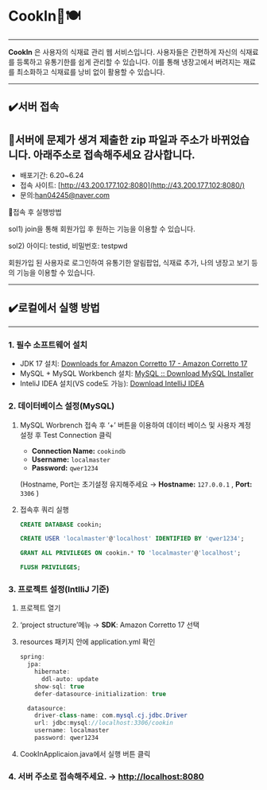 # CookIn🍳🍽️

---
**CookIn** 은 사용자의 식재료 관리 웹 서비스입니다.
사용자들은 간편하게 자신의 식재료를 등록하고 유통기한를 쉽게 관리할 수 있습니다.
이를 통해 냉장고에서 버려지는 재료를 최소화하고 식재료를 낭비 없이 활용할 수 있습니다.

---

## ✔️서버 접속

## 📢서버에 문제가 생겨 제출한 zip 파일과 주소가 바뀌었습니다. 아래주소로 접속해주세요 감사합니다.

- 배포기간: 6.20~6.24
- 접속 사이트: [http://43.200.177.102:8080](http://43.200.177.102:8080/)
- 문의:han04245@naver.com
  
📌접속 후 실행방법

sol1) join을 통해 회원가입 후 원하는 기능을 이용할 수 있습니다. 

sol2) 아이디: testid, 비밀번호: testpwd

회원가입 된 사용자로 로그인하여 유통기한 알림팝업, 식재료 추가, 나의 냉장고 보기 등의 기능을 이용할 수 있습니다.

---

## ✔️로컬에서 실행 방법

---

### 1. 필수 소프트웨어 설치

- JDK 17 설치: [Downloads for Amazon Corretto 17 - Amazon Corretto 17](https://docs.aws.amazon.com/corretto/latest/corretto-17-ug/downloads-list.html)
- MySQL + MySQL Workbench 설치: [MySQL :: Download MySQL Installer](https://dev.mysql.com/downloads/installer/)
- InteliJ IDEA 설치(VS code도 가능): [Download IntelliJ IDEA](https://www.jetbrains.com/idea/download/?section=windows)

### 2. 데이터베이스 설정(MySQL)

1. MySQL Worbrench 접속 후 ‘+’  버튼을 이용하여 데이터 베이스 및 사용자 계정 설정 후 Test Connection 클릭
    - **Connection Name:** `cookindb`
    - **Username:** `localmaster`
    - **Password:** `qwer1234`
    
    (Hostname, Port는 초기설정 유지해주세요 → **Hostname:** `127.0.0.1` , **Port:** `3306` )
    
2. 접속후 쿼리 실행
    
    ```sql
    CREATE DATABASE cookin;
    
    CREATE USER 'localmaster'@'localhost' IDENTIFIED BY 'qwer1234';
    
    GRANT ALL PRIVILEGES ON cookin.* TO 'localmaster'@'localhost';
    
    FLUSH PRIVILEGES;
    ```
    

### 3. 프로젝트 설정(IntlliJ 기준)

1. 프로젝트 열기
2.  ‘project structure’메뉴 → **SDK**: Amazon Corretto 17 선택
3. resources 패키지 안에 application.yml  확인
    
    ```java
    spring:
      jpa:
        hibernate:
          ddl-auto: update
        show-sql: true
        defer-datasource-initialization: true
    
      datasource:
        driver-class-name: com.mysql.cj.jdbc.Driver
        url: jdbc:mysql://localhost:3306/cookin
        username: localmaster
        password: qwer1234
    ```
   
4. CookInApplicaion.java에서 실행 버튼 클릭 

### 4. 서버 주소로 접속해주세요. →  [http://localhost:8080](http://localhost:8080/fridge.html)
